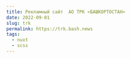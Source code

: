 ```yaml
---
title: Рекламный сайт  АО ТРК «БАШКОРТОСТАН»
date: 2022-09-01
slug: trk
permalink: https://trk.bash.news
tags:
  - nuxt
  - scss
---
```


